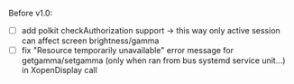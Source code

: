 Before v1.0:

- [ ] add polkit checkAuthorization support -> this way only active session can affect screen brightness/gamma
- [ ] fix "Resource temporarily unavailable" error message for getgamma/setgamma (only when ran from bus systemd service unit...) in XopenDisplay call
